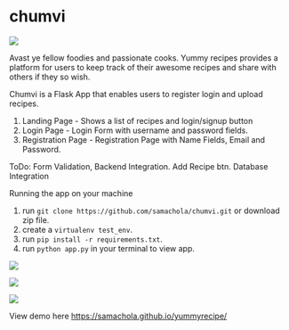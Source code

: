 # chumvi 

<a href="#"><img src="https://travis-ci.org/samachola/chumvi.svg?branch=master" /></a>

Avast ye fellow foodies and passionate cooks. Yummy recipes provides a platform for users to keep track of their awesome recipes and share with others if they so wish.

Chumvi is a Flask App that enables users to register login and upload recipes. 

1. Landing Page - Shows a list of recipes and login/signup button
2. Login Page - Login Form with username and password fields.
3. Registration Page - Registration Page with Name Fields, Email and Password.

ToDo: 
Form Validation, Backend Integration.
Add Recipe btn.
Database Integration

Running the app on your machine

1.   run `git clone https://github.com/samachola/chumvi.git` or download zip file.
2.  create a `virtualenv test_env`.
3. run `pip install -r requirements.txt`.
4.  run `python app.py` in your terminal to view app.


<a href="https://codeclimate.com/github/codeclimate/codeclimate"><img src="https://codeclimate.com/github/codeclimate/codeclimate/badges/gpa.svg" /></a>

<a href="https://codeclimate.com/github/codeclimate/codeclimate/coverage"><img src="https://codeclimate.com/github/codeclimate/codeclimate/badges/coverage.svg" /></a>

<a href="https://codeclimate.com/github/codeclimate/codeclimate"><img src="https://codeclimate.com/github/codeclimate/codeclimate/badges/issue_count.svg" /></a>


View demo here 
https://samachola.github.io/yummyrecipe/
